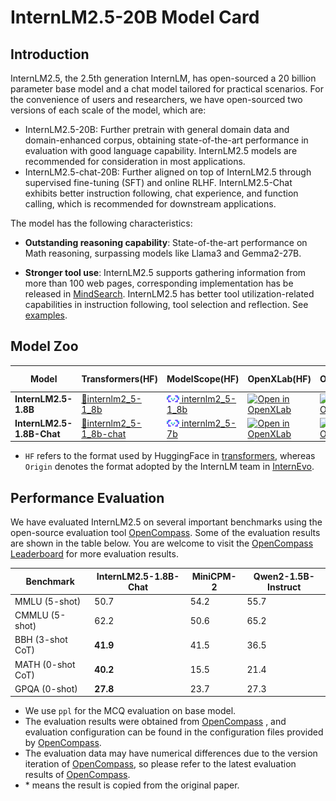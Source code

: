 # InternLM2.5-20B Model Card

## Introduction

InternLM2.5, the 2.5th generation InternLM, has open-sourced a 20 billion parameter base model and a chat model tailored for practical scenarios. For the convenience of users and researchers, we have open-sourced two versions of each scale of the model, which are:

- InternLM2.5-20B: Further pretrain with general domain data and domain-enhanced corpus, obtaining state-of-the-art performance in evaluation with good language capability. InternLM2.5 models are recommended for consideration in most applications.
- InternLM2.5-chat-20B: Further aligned on top of InternLM2.5 through supervised fine-tuning (SFT) and online RLHF. InternLM2.5-Chat exhibits better instruction following, chat experience, and function calling, which is recommended for downstream applications.

The model has the following characteristics:

- **Outstanding reasoning capability**: State-of-the-art performance on Math reasoning, surpassing models like Llama3 and Gemma2-27B.

- **Stronger tool use**: InternLM2.5 supports gathering information from more than 100 web pages, corresponding implementation has be released in [MindSearch](https://github.com/InternLM/MindSearch). InternLM2.5 has better tool utilization-related capabilities in instruction following, tool selection and reflection. See [examples](https://github.com/InternLM/InternLM/blob/main/agent/lagent.md).

## Model Zoo

| Model                     | Transformers(HF)                           | ModelScope(HF)                           | OpenXLab(HF)                           | OpenXLab(Origin)                            | Release Date |
| ------------------------- | ------------------------------------------ | ---------------------------------------- | -------------------------------------- | ------------------------------------------- | ------------ |
| **InternLM2.5-1.8B**      | [🤗internlm2_5-1_8b](https://huggingface.co/internlm/internlm2_5-1_8b) | [<img src="./assets/modelscope_logo.png" width="20px" /> internlm2_5-1_8b](https://modelscope.cn/models/Shanghai_AI_Laboratory/internlm2_5-1_8b/summary) | [![Open in OpenXLab](https://cdn-static.openxlab.org.cn/header/openxlab_models.svg)](https://openxlab.org.cn/models/detail/OpenLMLab/internlm2_5-1_8b) | [![Open in OpenXLab](https://cdn-static.openxlab.org.cn/header/openxlab_models.svg)](https://openxlab.org.cn/models/detail/OpenLMLab/internlm2_5-1_8b-original) | 2024-08-01   |
| **InternLM2.5-1.8B-Chat** | [🤗internlm2_5-1_8b-chat](https://huggingface.co/internlm/internlm2_5-1_8b-chat) | [<img src="./assets/modelscope_logo.png" width="20px" /> internlm2_5-7b](https://modelscope.cn/models/Shanghai_AI_Laboratory/internlm2_5-1_8b-chat/summary) | [![Open in OpenXLab](https://cdn-static.openxlab.org.cn/header/openxlab_models.svg)](https://openxlab.org.cn/models/detail/OpenLMLab/internlm2_5-1_8b-chat) | [![Open in OpenXLab](https://cdn-static.openxlab.org.cn/header/openxlab_models.svg)](https://openxlab.org.cn/models/detail/OpenLMLab/internlm2_5-1_8b-chat-original) | 2024-08-01   |

- `HF` refers to the format used by HuggingFace in [transformers](https://github.com/huggingface/transformers), whereas `Origin` denotes the format adopted by the InternLM team in [InternEvo](https://github.com/InternLM/InternEvo).

## Performance Evaluation

We have evaluated InternLM2.5 on several important benchmarks using the open-source evaluation tool [OpenCompass](https://github.com/open-compass/opencompass). Some of the evaluation results are shown in the table below. You are welcome to visit the [OpenCompass Leaderboard](https://opencompass.org.cn/rank) for more evaluation results.

| Benchmark         | InternLM2.5-1.8B-Chat | MiniCPM-2 | Qwen2-1.5B-Instruct |
| ----------------- | --------------------- | --------- | ------------------- |
| MMLU (5-shot)     | 50.7                  | 54.2      | 55.7                |
| CMMLU (5-shot)    | 62.2                  | 50.6      | 65.2                |
| BBH (3-shot CoT)  | **41.9**              | 41.5      | 36.5                |
| MATH (0-shot CoT) | **40.2**              | 15.5      | 21.4                |
| GPQA (0-shot)     | **27.8**              | 23.7      | 27.3                |

- We use `ppl` for the MCQ evaluation on base model.
- The evaluation results were obtained from [OpenCompass](https://github.com/open-compass/opencompass) , and evaluation configuration can be found in the configuration files provided by [OpenCompass](https://github.com/open-compass/opencompass).
- The evaluation data may have numerical differences due to the version iteration of [OpenCompass](https://github.com/open-compass/opencompass), so please refer to the latest evaluation results of [OpenCompass](https://github.com/open-compass/opencompass).
- \* means the result is copied from the original paper.
